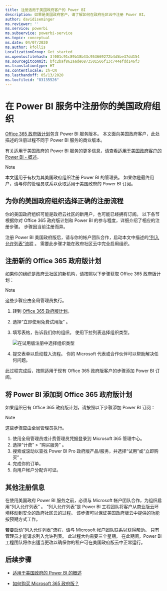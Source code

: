 ```yaml
---
title: 注册适用于美国政府客户的 Power BI
description: 如果是美国政府客户，请了解如何在政府社区云中注册 Power BI。
author: davidiseminger
ms.reviewer: ''
ms.service: powerbi
ms.subservice: powerbi-service
ms.topic: conceptual
ms.date: 04/07/2020
ms.author: kfollis
LocalizationGroup: Get started
ms.openlocfilehash: 3f001c91c89b18b43c953669272b4d5be37dd154
ms.sourcegitcommit: bfc2baf862aade6873501566f13c744efdd146f3
ms.translationtype: HT
ms.contentlocale: zh-CN
ms.lasthandoff: 05/13/2020
ms.locfileid: "83135526"
---
```

# <a name="enroll-your-us-government-organization-in-the-power-bi-service"></a>在 Power BI 服务中注册你的美国政府组织

[Office 365 政府版计划](https://www.microsoft.com/microsoft-365/government/compare-office-365-government-plans?rtc=1)包含 Power BI 服务版本。 本文面向美国政府客户，此处描述的注册过程不同于 Power BI 服务的商业版本。

有关适用于美国政府的 Power BI 服务的更多信息，请查看[适用于美国政府客户的 Power BI - 概述](service-govus-overview.md)。

> [!NOTE]
> 本文适用于有权为其美国政府组织注册 Power BI 的管理员。 如果你是最终用户，请与你的管理员联系以获取适用于美国政府的 Power BI 订阅。
> 
> 

## <a name="select-the-right-sign-up-process-for-your-us-government-organization"></a>为你的美国政府组织选择正确的注册流程

你的美国政府组织可能是政府云社区的新用户，也可能已经拥有订阅。 以下各节根据你对 Office 365 政府版计划和 Power BI 的参与程度，详细介绍了相应的注册步骤。 步骤因当前注册而异。

注册 Power BI 美国政府版后，请与你的帐户团队合作，启动本文中描述的[“列入允许列表”流程](#additional-signup-information)  。 需要此步骤才能在政府社区云中完全启用组织。

## <a name="sign-up-for-a-new-office-365-government-plan"></a>注册新的 Office 365 政府版计划

如果你的组织是政府云社区的新机构，请按照以下步骤获取 Office 365 政府版计划：

> [!NOTE]
> 这些步骤应由全局管理员执行。
>

1. 转到 [Office 365 政府版计划](https://products.office.com/government/office-365-web-services-for-government)。
2. 选择“立即使用免费试用版”  。
3. 填写表格，告诉我们你的组织。 使用下拉列表选择组织类型。

   ![在试用版注册中选择组织类型](media/service-govus-signup/gcc-trial-signup.png)

4. 提交表单以启动载入流程。 你的 Microsoft 代表或合作伙伴可以帮助解决任何问题。

此过程完成后，按照适用于现有 Office 365 政府版客户的步骤添加 Power BI 订阅。

## <a name="add-power-bi-to-an-office-365-government-plan"></a>将 Power BI 添加到 Office 365 政府版计划

如果组织已有 Office 365 政府版计划，请按照以下步骤添加 Power BI 订阅：

> [!NOTE]
> 这些步骤应由全局管理员执行。
> 
> 

1. 使用全局管理员或计费管理员凭据登录到 Microsoft 365 管理中心。
2. 选择“计费”   > “购买服务”  。
4. 搜索或滚动以查找 Power BI Pro 政府版产品/服务，并选择“试用”或“立即购买”   。
5. 完成你的订单。
6. 向用户帐户分配许可证。

## <a name="additional-signup-information"></a>其他注册信息

在使用美国政府 Power BI 服务之前，必须与 Microsoft 帐户团队合作，为组织启用“列入允许列表”  。 “列入允许列表”是 Power BI 工程团队将客户从商业版云环境移动到安全的政府社区云的过程。 该步骤可以保证美国政府版云中提供的功能按预期方式工作。 

若要启动“列入允许列表”流程，请与 Microsoft 帐户团队联系以获得帮助。 只有管理员才能请求列入允许列表。 此过程大约需要三个星期。 在此期间，Power BI 工程团队将作出适当更改以确保你的租户可在美国政府版云中正常运行。


## <a name="next-steps"></a>后续步骤

* [适用于美国政府的 Power BI 的概述](service-govus-overview.md)
- [如何购买 Microsoft 365 政府版？](https://docs.microsoft.com/office365/servicedescriptions/office-365-platform-service-description/office-365-us-government/microsoft-365-government-how-to-buy#how-do-i-buy-microsoft-365-government)